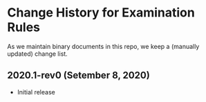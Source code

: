 # Change History for Examination Rules

As we maintain binary documents in this repo, we keep a (manually updated) change list.

## 2020.1-rev0 (Setember 8, 2020)
- Initial release
